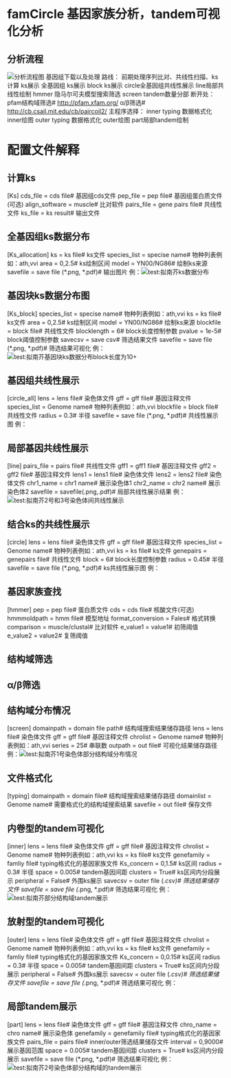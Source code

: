 # famCircle 基因家族分析，tandem可视化分析

## 分析流程
![分析流程图](https://images.gitee.com/uploads/images/2021/0717/124804_dc342bac_8074509.png "famCircle.png")
基因组下载以及处理
	路线：
		前期处理序列比对、共线性扫描、ks计算
		ks展示
			全基因组 ks展示
			block ks展示
		circle全基因组共线性展示
		line局部共线性绘制
		hmmer 隐马尔可夫模型搜索筛选
		screen tandem数量分部
			断开处：
				pfam结构域筛选# http://pfam.xfam.org/
				α/β筛选# http://cb.csail.mit.edu/cb/paircoil2/
		主程序选择：
			inner
				typing 数据格式化
				inner绘图
			outer
				typing 数据格式化
				outer绘图
		part局部tandem绘制

# 配置文件解释


## 计算ks
[Ks]
cds_file = 	cds file# 基因组cds文件
pep_file = 	pep file# 基因组蛋白质文件(可选)
align_software = muscle# 比对软件
pairs_file = gene pairs file# 共线性文件
ks_file = ks result# 输出文件

## 全基因组ks数据分布
[Ks_allocation]
ks = ks file# ks文件
species_list = specise name# 物种列表例如：ath,vvi
area = 0,2.5# ks绘制区间
model = YN00/NG86# 绘制ks来源
savefile = save file (*.png, *.pdf)# 输出图片
例：![test:拟南芥ks数据分布](https://images.gitee.com/uploads/images/2021/0717/125414_357dd5c8_8074509.png "test.collinearity.ks.all.png")

## 基因块ks数据分布图
[Ks_block]
species_list = specise name# 物种列表例如：ath,vvi
ks = ks file# ks文件
area = 0,2.5# ks绘制区间
model = YN00/NG86# 绘制ks来源
blockfile = block file# 共线性文件
blocklength = 6# block长度控制参数
pvalue = 1e-5# block阈值控制参数
savecsv = save csv# 筛选结果文件
savefile = save file (*.png, *.pdf)# 筛选结果可视化
例：![test:拟南芥基因块ks数据分布block长度为10+](https://images.gitee.com/uploads/images/2021/0717/125847_77aaf58a_8074509.png "test.collinearity.ks.block.png")


## 基因组共线性展示
[circle_all]
lens = lens file# 染色体文件
gff = gff file# 基因注释文件
species_list = Genome name# 物种列表例如：ath,vvi
blockfile = block file# 共线性文件
radius = 0.3# 半径
savefile = save file (*.png, *.pdf)# 共线性展示图
例：

## 局部基因共线性展示
[line]
pairs_file = pairs file# 共线性文件
gff1 =  gff1 file# 基因注释文件
gff2 =  gff2 file# 基因注释文件
lens1 = lens1 file# 染色体文件
lens2 = lens2 file# 染色体文件
chr1_name =  chr1 name# 展示染色体1
chr2_name =  chr2 name# 展示染色体2
savefile = savefile(.png,.pdf)# 局部共线性展示结果
例：![test:拟南芥2号和3号染色体间共线性展示](https://images.gitee.com/uploads/images/2021/0717/131629_dd9e4e79_8074509.png "test.line.png")

## 结合ks的共线性展示
[circle]
lens = lens file# 染色体文件
gff = gff file# 基因注释文件
species_list = Genome name# 物种列表例如：ath,vvi
ks = ks file# ks文件
genepairs = genepairs file# 共线性文件
block = 6# block长度控制参数
radius = 0.45# 半径
savefile = save file (*.png, *.pdf)# ks共线性展示图
例：

## 基因家族查找
[hmmer]
pep = pep file# 蛋白质文件
cds = cds file# 核酸文件(可选)
hmmmoldpath = hmm file# 模型地址
format_conversion = Fales# 格式转换
comparison = muscle/clustal# 比对软件
e_value1 = value1# 初筛阈值
e_value2 = value2# 复筛阈值

## 结构域筛选
## α/β筛选

## 结构域分布情况
[screen]
domainpath = domain file path# 结构域搜索结果储存路径
lens = lens file# 染色体文件
gff = gff file# 基因注释文件
chrolist = Genome name# 物种列表例如：ath,vvi
series = 25# 串联数
outpath = out file# 可视化结果储存路径
例：![test:拟南芥1号染色体部分结构域分布情况](https://images.gitee.com/uploads/images/2021/0717/131138_a2661e2b_8074509.png "ath1.png")


## 文件格式化
[typing]
domainpath = domain file# 结构域搜索结果储存路径
domainlist = Genome name# 需要格式化的结构域搜索结果
savefile = out file# 保存文件

## 内卷型的tandem可视化
[inner]
lens = lens file# 染色体文件
gff = gff file# 基因注释文件
chrolist = Genome name# 物种列表例如：ath,vvi
ks = ks file# ks文件
genefamily = famliy file# typing格式化的基因家族文件
Ks_concern = 0,1.5# ks区间
radius = 0.3# 半径
space = 0.005# tandem基因间距
clusters = True# ks区间内分段展示
peripheral = False# 外围ks展示
savecsv = outer file (*.csv)# 筛选结果储存文件
savefile = save file (*.png, *.pdf)# 筛选结果可视化
例：![test:拟南芥部分结构域tandem展示](https://images.gitee.com/uploads/images/2021/0717/132312_93086faa_8074509.png "test.inner.png")

## 放射型的tandem可视化
[outer]
lens = lens file# 染色体文件
gff = gff file# 基因注释文件
chrolist = Genome name# 物种列表例如：ath,vvi
ks = ks file# ks文件
genefamily = famliy file# typing格式化的基因家族文件
Ks_concern = 0,0.15# ks区间
radius = 0.3# 半径
space = 0.005# tandem基因间距
clusters = True# ks区间内分段展示
peripheral = False# 外围ks展示
savecsv = outer file (*.csv)# 筛选结果储存文件
savefile = save file (*.png, *.pdf)# 筛选结果可视化
例：

## 局部tandem展示
[part]
lens = lens file# 染色体文件
gff = gff file# 基因注释文件
chro_name = chro name# 展示染色体
genefamily = genefamily file# typing格式化的基因家族文件
pairs_file = pairs file# inner/outer筛选结果储存文件
interval = 0,9000# 展示基因范围
space = 0.005# tandem基因间距
clusters = True# ks区间内分段展示
savefile = save file (*.png, *.pdf)# 筛选结果可视化
例：![test:拟南芥2号染色体部分结构域的tandem展示](https://images.gitee.com/uploads/images/2021/0717/133034_2af62f7f_8074509.png "test.part.png")

